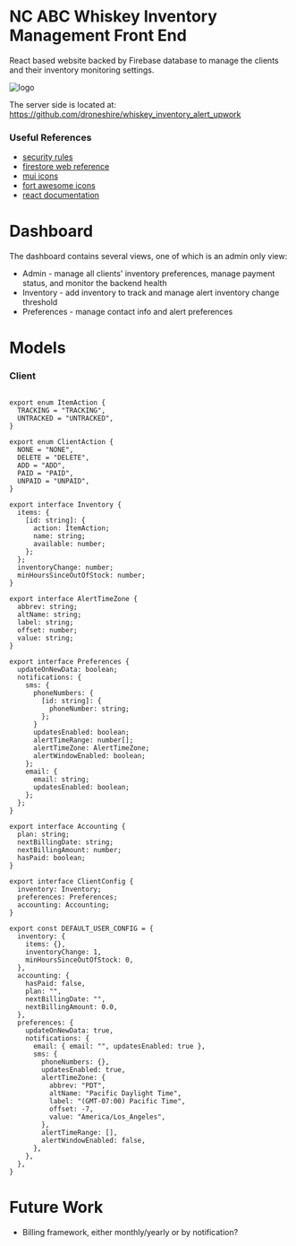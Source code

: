 # NC ABC Whiskey Inventory Management Front End

React based website backed by Firebase database to manage the clients and their inventory monitoring settings.

![logo](https://github.com/droneshire/whiskey_inventory_firebase_client/assets/2355438/dc73d20a-fcc4-4f75-9a36-66d2ad09135d)

The server side is located at: https://github.com/droneshire/whiskey_inventory_alert_upwork

### Useful References
- [security rules](https://firebase.google.com/docs/firestore/security/overview)
- [firestore web reference](https://firebase.google.com/docs/reference/js/firestore_)
- [mui icons](https://mui.com/material-ui/material-icons/)
- [fort awesome icons](https://fontawesome.com/icons)
- [react documentation](https://react.dev/learn)

# Dashboard
The dashboard contains several views, one of which is an admin only view:

- Admin - manage all clients' inventory preferences, manage payment status, and monitor the backend health
- Inventory - add inventory to track and manage alert inventory change threshold
- Preferences - manage contact info and alert preferences

# Models

### Client
```

export enum ItemAction {
  TRACKING = "TRACKING",
  UNTRACKED = "UNTRACKED",
}

export enum ClientAction {
  NONE = "NONE",
  DELETE = "DELETE",
  ADD = "ADD",
  PAID = "PAID",
  UNPAID = "UNPAID",
}

export interface Inventory {
  items: {
    [id: string]: {
      action: ItemAction;
      name: string;
      available: number;
    };
  };
  inventoryChange: number;
  minHoursSinceOutOfStock: number;
}

export interface AlertTimeZone {
  abbrev: string;
  altName: string;
  label: string;
  offset: number;
  value: string;
}

export interface Preferences {
  updateOnNewData: boolean;
  notifications: {
    sms: {
      phoneNumbers: {
        [id: string]: {
          phoneNumber: string;
        };
      }
      updatesEnabled: boolean;
      alertTimeRange: number[];
      alertTimeZone: AlertTimeZone;
      alertWindowEnabled: boolean;
    };
    email: {
      email: string;
      updatesEnabled: boolean;
    };
  };
}

export interface Accounting {
  plan: string;
  nextBillingDate: string;
  nextBillingAmount: number;
  hasPaid: boolean;
}

export interface ClientConfig {
  inventory: Inventory;
  preferences: Preferences;
  accounting: Accounting;
}

export const DEFAULT_USER_CONFIG = {
  inventory: {
    items: {},
    inventoryChange: 1,
    minHoursSinceOutOfStock: 0,
  },
  accounting: {
    hasPaid: false,
    plan: "",
    nextBillingDate: "",
    nextBillingAmount: 0.0,
  },
  preferences: {
    updateOnNewData: true,
    notifications: {
      email: { email: "", updatesEnabled: true },
      sms: {
        phoneNumbers: {},
        updatesEnabled: true,
        alertTimeZone: {
          abbrev: "PDT",
          altName: "Pacific Daylight Time",
          label: "(GMT-07:00) Pacific Time",
          offset: -7,
          value: "America/Los_Angeles",
        },
        alertTimeRange: [],
        alertWindowEnabled: false,
      },
    },
  },
}

```

# Future Work

- Billing framework, either monthly/yearly or by notification?
